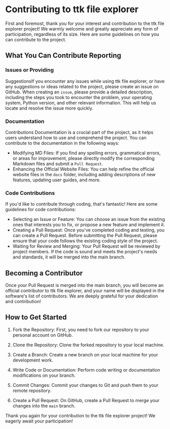 # Contributing to ttk file explorer

First and foremost, thank you for your interest and contribution to the ttk file explorer project! We warmly welcome and greatly appreciate any form of participation, regardless of its size. Here are some guidelines on how you can contribute to the project.

## What You Can Contribute Reporting 

### **Issues or Providing**

SuggestionsIf you encounter any issues while using ttk file explorer, or have any suggestions or ideas related to the project, please create an issue on GitHub. When creating an `issue`, please provide a detailed description, including the steps you took to encounter the problem, your operating system, Python version, and other relevant information. This will help us locate and resolve the issue more quickly.

### **Documentation**

Contributions Documentation is a crucial part of the project, as it helps users understand how to use and comprehend the project. You can contribute to the documentation in the following ways:
* Modifying MD Files: If you find any spelling errors, grammatical errors, or areas for improvement, please directly modify the corresponding Markdown files and submit a `Pull Request`.
* Enhancing the Official Website Files: You can help refine the official website files in the `docs` folder, including adding descriptions of new features, updating user guides, and more.

### **Code Contributions**

If you'd like to contribute through coding, that's fantastic! Here are some guidelines for code contributions:
* Selecting an Issue or Feature: You can choose an issue from the existing ones that interests you to fix, or propose a new feature and implement it.
* Creating a Pull Request: Once you've completed coding and testing, you can create a Pull Request. Before submitting the Pull Request, please ensure that your code follows the existing coding style of the project.
* Waiting for Review and Merging: Your Pull Request will be reviewed by project members. If the code is sound and meets the project's needs and standards, it will be merged into the main branch.

## Becoming a Contributor

Once your Pull Request is merged into the main branch, you will become an official contributor to ttk file explorer, and your name will be displayed in the software's list of contributors. We are deeply grateful for your dedication and contribution!

## How to Get Started

1. Fork the Repository: First, you need to fork our repository to your personal account on GitHub.

2. Clone the Repository: Clone the forked repository to your local machine.

3. Create a Branch: Create a new branch on your local machine for your development work.

4. Write Code or Documentation: Perform code writing or documentation modifications on your branch.

5. Commit Changes: Commit your changes to Git and push them to your remote repository.

6. Create a Pull Request: On GitHub, create a Pull Request to merge your changes into the `main` branch.

Thank you again for your contribution to the ttk file explorer project! We eagerly await your participation!
